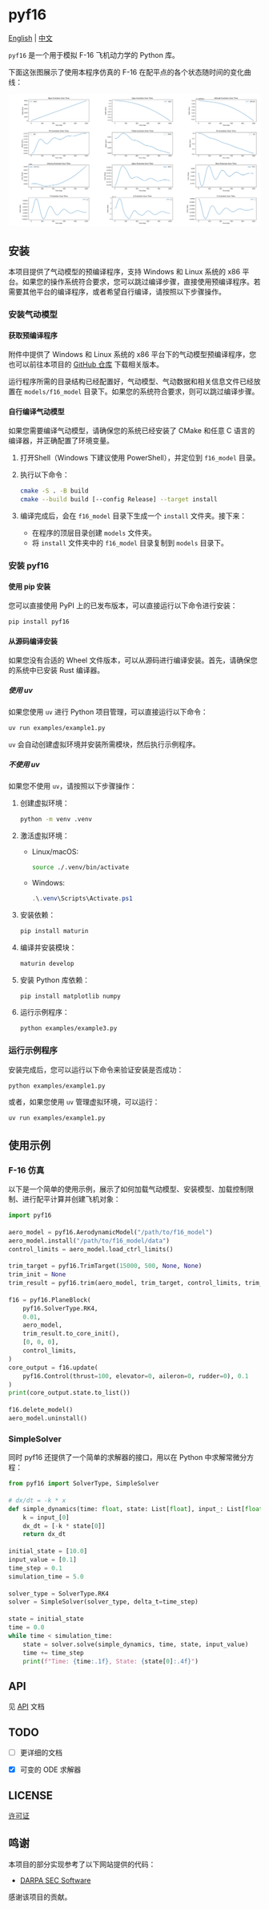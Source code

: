 # pyf16

[English](README.md) | [中文](README_zh.md)

`pyf16` 是一个用于模拟 F-16 飞机动力学的 Python 库。

下面这张图展示了使用本程序仿真的 F-16 在配平点的各个状态随时间的变化曲线：

![state_plot_1](img/state_plot_1.png)

## 安装

本项目提供了气动模型的预编译程序，支持 Windows 和 Linux 系统的 x86 平台。如果您的操作系统符合要求，您可以跳过编译步骤，直接使用预编译程序。若需要其他平台的编译程序，或者希望自行编译，请按照以下步骤操作。

### 安装气动模型

#### 获取预编译程序

附件中提供了 Windows 和 Linux 系统的 x86 平台下的气动模型预编译程序，您也可以前往本项目的 [GitHub 仓库](https://github.com/WindLX/pyf16/releases) 下载相关版本。

运行程序所需的目录结构已经配置好，气动模型、气动数据和相关信息文件已经放置在 `models/f16_model` 目录下。如果您的系统符合要求，则可以跳过编译步骤。

#### 自行编译气动模型

如果您需要编译气动模型，请确保您的系统已经安装了 CMake 和任意 C 语言的编译器，并正确配置了环境变量。

1. 打开Shell（Windows 下建议使用 PowerShell），并定位到 `f16_model` 目录。

2. 执行以下命令：
   ```bash
   cmake -S . -B build
   cmake --build build [--config Release] --target install
   ```

3. 编译完成后，会在 `f16_model` 目录下生成一个 `install` 文件夹。接下来：
   - 在程序的顶层目录创建 `models` 文件夹。
   - 将 `install` 文件夹中的 `f16_model` 目录复制到 `models` 目录下。

### 安装 pyf16

#### 使用 pip 安装

您可以直接使用 PyPI 上的已发布版本，可以直接运行以下命令进行安装：
```bash
pip install pyf16
```

#### 从源码编译安装

如果您没有合适的 Wheel 文件版本，可以从源码进行编译安装。首先，请确保您的系统中已安装 Rust 编译器。

##### 使用 uv

如果您使用 `uv` 进行 Python 项目管理，可以直接运行以下命令：

```bash
uv run examples/example1.py
```

`uv` 会自动创建虚拟环境并安装所需模块，然后执行示例程序。

##### 不使用 uv

如果您不使用 `uv`，请按照以下步骤操作：

1. 创建虚拟环境：
   ```bash
   python -m venv .venv
   ```

2. 激活虚拟环境：
   - Linux/macOS:
     ```bash
     source ./.venv/bin/activate
     ```
   - Windows:
     ```powershell
     .\.venv\Scripts\Activate.ps1
     ```

3. 安装依赖：
   ```bash
   pip install maturin
   ```

4. 编译并安装模块：
   ```bash
   maturin develop
   ```

5. 安装 Python 库依赖：
   ```bash
   pip install matplotlib numpy
   ```

6. 运行示例程序：
   ```bash
   python examples/example3.py
   ```

### 运行示例程序

安装完成后，您可以运行以下命令来验证安装是否成功：

```bash
python examples/example1.py
```

或者，如果您使用 `uv` 管理虚拟环境，可以运行：

```bash
uv run examples/example1.py
```

## 使用示例

### F-16 仿真

以下是一个简单的使用示例，展示了如何加载气动模型、安装模型、加载控制限制、进行配平计算并创建飞机对象：

```python
import pyf16

aero_model = pyf16.AerodynamicModel("/path/to/f16_model")
aero_model.install("/path/to/f16_model/data")
control_limits = aero_model.load_ctrl_limits()

trim_target = pyf16.TrimTarget(15000, 500, None, None)
trim_init = None
trim_result = pyf16.trim(aero_model, trim_target, control_limits, trim_init).to_core_init()

f16 = pyf16.PlaneBlock(
    pyf16.SolverType.RK4,
    0.01,
    aero_model,
    trim_result.to_core_init(),
    [0, 0, 0],
    control_limits,
)
core_output = f16.update(
    pyf16.Control(thrust=100, elevator=0, aileron=0, rudder=0), 0.1
)
print(core_output.state.to_list())

f16.delete_model()
aero_model.uninstall()

```

### SimpleSolver

同时 pyf16 还提供了一个简单的求解器的接口，用以在 Python 中求解常微分方程：

```python
from pyf16 import SolverType, SimpleSolver

# dx/dt = -k * x
def simple_dynamics(time: float, state: List[float], input_: List[float]) -> List[float]:
    k = input_[0]
    dx_dt = [-k * state[0]]
    return dx_dt

initial_state = [10.0]
input_value = [0.1]
time_step = 0.1
simulation_time = 5.0

solver_type = SolverType.RK4
solver = SimpleSolver(solver_type, delta_t=time_step)

state = initial_state
time = 0.0
while time < simulation_time:
    state = solver.solve(simple_dynamics, time, state, input_value)
    time += time_step
    print(f"Time: {time:.1f}, State: {state[0]:.4f}")

```

## API

见 [API](docs/API.md) 文档


## TODO

- [ ] 更详细的文档
- [x] 可变的 ODE 求解器


## LICENSE

[许可证](LICENSE)


## 鸣谢

本项目的部分实现参考了以下网站提供的代码：
- [DARPA SEC Software](https://dept.aem.umn.edu/~balas/darpa_sec/SEC.Software.html)

感谢该项目的贡献。
